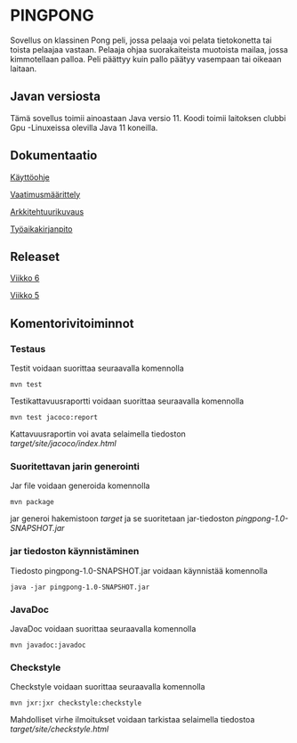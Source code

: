 # PINGPONG

Sovellus on klassinen Pong peli, jossa pelaaja voi pelata tietokonetta tai toista pelaajaa vastaan. Pelaaja ohjaa suorakaiteista muotoista mailaa, jossa kimmotellaan palloa. Peli päättyy kuin pallo päätyy vasempaan tai oikeaan laitaan.

## Javan versiosta

Tämä sovellus toimii ainoastaan Java versio 11. Koodi toimii laitoksen clubbi Gpu -Linuxeissa olevilla Java 11 koneilla.

## Dokumentaatio

[Käyttöohje](https://github.com/Sinecos/ot-harjoitustyo/blob/master/pingpong/dokumentaatio/kayttoohje.md)

[Vaatimusmäärittely](https://github.com/Sinecos/ot-harjoitustyo/blob/master/pingpong/dokumentaatio/vaatimusmaarittely.md)

[Arkkitehtuurikuvaus](https://github.com/Sinecos/ot-harjoitustyo/blob/master/pingpong/dokumentaatio/arkkitehtuuri.md)

[Työaikakirjanpito](https://github.com/Sinecos/ot-harjoitustyo/blob/master/pingpong/dokumentaatio/tuntikirjanpito.md)

## Releaset

[Viikko 6](https://github.com/Sinecos/ot-harjoitustyo/releases/tag/Viikko6)

[Viikko 5](https://github.com/Sinecos/ot-harjoitustyo/releases/tag/viikko5)

## Komentorivitoiminnot

### Testaus

Testit voidaan suorittaa seuraavalla komennolla

```
mvn test
```

Testikattavuusraportti voidaan suorittaa seuraavalla komennolla

```
mvn test jacoco:report
```

Kattavuusraportin voi avata selaimella tiedoston _target/site/jacoco/index.html_

### Suoritettavan jarin generointi

Jar file voidaan generoida komennolla

```
mvn package
```

jar generoi hakemistoon _target_ ja se suoritetaan jar-tiedoston _pingpong-1.0-SNAPSHOT.jar_

### jar tiedoston käynnistäminen

Tiedosto pingpong-1.0-SNAPSHOT.jar voidaan käynnistää komennolla

```
java -jar pingpong-1.0-SNAPSHOT.jar
```

### JavaDoc

JavaDoc voidaan suorittaa seuraavalla komennolla

```
mvn javadoc:javadoc
```

### Checkstyle

Checkstyle voidaan suorittaa seuraavalla komennolla

```
mvn jxr:jxr checkstyle:checkstyle
```

Mahdolliset virhe ilmoitukset voidaan tarkistaa selaimella tiedostoa _target/site/checkstyle.html_